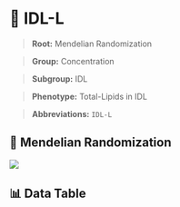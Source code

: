 # 🧪 IDL-L

> **Root:** Mendelian Randomization

> **Group:** Concentration  

> **Subgroup:** IDL

> **Phenotype:** Total-Lipids in IDL  

> **Abbreviations:** `IDL-L`

## 🧬 Mendelian Randomization  

<img src="/MR/Figures/Inverse/IDLhengxianL.png"/>


## 📊 Data Table


<CsvTableMRI src="/MR_Data/Inverse/IDLhengxianL.csv"/>
